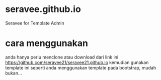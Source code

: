 # seravee.github.io
Seravee for Template Admin 


# cara menggunakan
anda hanya perlu menclone atau download dari link ini
https://github.com/seravee21/seravee21.github.io
kemudian gunakan template ini seperti anda menggunakan template pada
bootstrap, mudah bukan...
